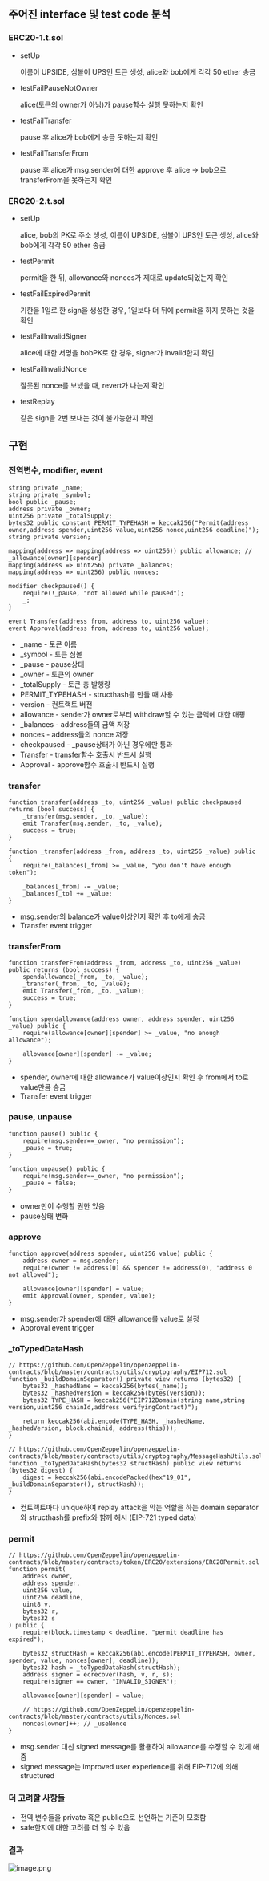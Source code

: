 ## 주어진 interface 및 test code 분석

### ERC20-1.t.sol

- setUp
    
    이름이 UPSIDE, 심볼이 UPS인 토큰 생성, alice와 bob에게 각각 50 ether 송금
    
- testFailPauseNotOwner
    
    alice(토큰의 owner가 아님)가 pause함수 실행 못하는지 확인
    
- testFailTransfer
    
    pause 후 alice가 bob에게 송금 못하는지 확인
    
- testFailTransferFrom
    
    pause 후 alice가 msg.sender에 대한 approve 후 alice → bob으로 transferFrom을 못하는지 확인
    

### ERC20-2.t.sol

- setUp
    
    alice, bob의 PK로 주소 생성, 이름이 UPSIDE, 심볼이 UPS인 토큰 생성, alice와 bob에게 각각 50 ether 송금
    

- testPermit
    
    permit을 한 뒤, allowance와 nonces가 제대로 update되었는지 확인
    

- testFailExpiredPermit
    
    기한을 1일로 한 sign을 생성한 경우, 1일보다 더 뒤에 permit을 하지 못하는 것을 확인
    
- testFailInvalidSigner
    
    alice에 대한 서명을 bobPK로 한 경우, signer가 invalid한지 확인
    
- testFailInvalidNonce
    
    잘못된 nonce를 보냈을 때, revert가 나는지 확인
    
- testReplay
    
    같은 sign을 2번 보내는 것이 불가능한지 확인
    

## 구현

### 전역변수, modifier, event

```solidity
string private _name;
string private _symbol;
bool public _pause;
address private _owner;
uint256 private _totalSupply;
bytes32 public constant PERMIT_TYPEHASH = keccak256("Permit(address owner,address spender,uint256 value,uint256 nonce,uint256 deadline)");
string private version;

mapping(address => mapping(address => uint256)) public allowance; // _allowance[owner][spender]
mapping(address => uint256) private _balances;
mapping(address => uint256) public nonces;

modifier checkpaused() {
    require(!_pause, "not allowed while paused");
    _;
}

event Transfer(address from, address to, uint256 value);
event Approval(address from, address to, uint256 value);
```

- _name - 토큰 이름
- _symbol - 토큰 심볼
- _pause - pause상태
- _owner - 토큰의 owner
- _totalSupply - 토큰 총 발행량
- PERMIT_TYPEHASH - structhash를 만들 때 사용
- version - 컨트랙트 버전
- allowance - sender가 owner로부터 withdraw할 수 있는 금액에 대한 매핑
- _balances - address들의 금액 저장
- nonces - address들의 nonce 저장
- checkpaused - _pause상태가 아닌 경우에만 통과
- Transfer - transfer함수 호출시 반드시 실행
- Approval - approve함수 호출시 반드시 실행

### transfer

```solidity
function transfer(address _to, uint256 _value) public checkpaused returns (bool success) {
    _transfer(msg.sender, _to, _value);
    emit Transfer(msg.sender, _to, _value);
    success = true;
}

function _transfer(address _from, address _to, uint256 _value) public {
    require(_balances[_from] >= _value, "you don't have enough token");

    _balances[_from] -= _value;
    _balances[_to] += _value;
}
```

- msg.sender의 balance가 value이상인지 확인 후 to에게 송금
- Transfer event trigger

### transferFrom

```solidity
function transferFrom(address _from, address _to, uint256 _value) public returns (bool success) {
    spendallowance(_from, _to, _value);
    _transfer(_from, _to, _value);
    emit Transfer(_from, _to, _value);
    success = true;
}

function spendallowance(address owner, address spender, uint256 _value) public {
    require(allowance[owner][spender] >= _value, "no enough allowance");

    allowance[owner][spender] -= _value;
}
```

- spender, owner에 대한 allowance가 value이상인지 확인 후 from에서 to로 value만큼 송금
- Transfer event trigger

### pause, unpause

```solidity
function pause() public {
    require(msg.sender==_owner, "no permission");
    _pause = true;
}

function unpause() public {
    require(msg.sender==_owner, "no permission");
    _pause = false;
}
```

- owner만이 수행할 권한 있음
- pause상태 변화

### approve

```solidity
function approve(address spender, uint256 value) public {
    address owner = msg.sender;
    require(owner != address(0) && spender != address(0), "address 0 not allowed");

    allowance[owner][spender] = value;
    emit Approval(owner, spender, value);
}
```

- msg.sender가 spender에 대한 allowance를 value로 설정
- Approval event trigger

### _toTypedDataHash

```solidity
// https://github.com/OpenZeppelin/openzeppelin-contracts/blob/master/contracts/utils/cryptography/EIP712.sol
function _buildDomainSeparator() private view returns (bytes32) {
    bytes32 _hashedName = keccak256(bytes(_name));
    bytes32 _hashedVersion = keccak256(bytes(version));
    bytes32 TYPE_HASH = keccak256("EIP712Domain(string name,string version,uint256 chainId,address verifyingContract)");

    return keccak256(abi.encode(TYPE_HASH, _hashedName, _hashedVersion, block.chainid, address(this)));
} 

// https://github.com/OpenZeppelin/openzeppelin-contracts/blob/master/contracts/utils/cryptography/MessageHashUtils.sol
function _toTypedDataHash(bytes32 structHash) public view returns (bytes32 digest) {
    digest = keccak256(abi.encodePacked(hex"19_01", _buildDomainSeparator(), structHash));
}
```

- 컨트랙트마다 unique하여 replay attack을 막는 역할을 하는 domain separator와 structhash를 prefix와 함께 해시 (EIP-721 typed data)

### permit

```solidity
// https://github.com/OpenZeppelin/openzeppelin-contracts/blob/master/contracts/token/ERC20/extensions/ERC20Permit.sol
function permit(
    address owner,
    address spender,
    uint256 value,
    uint256 deadline,
    uint8 v,
    bytes32 r,
    bytes32 s
) public {
    require(block.timestamp < deadline, "permit deadline has expired");

    bytes32 structHash = keccak256(abi.encode(PERMIT_TYPEHASH, owner, spender, value, nonces[owner], deadline));
    bytes32 hash = _toTypedDataHash(structHash);
    address signer = ecrecover(hash, v, r, s);
    require(signer == owner, "INVALID_SIGNER");

    allowance[owner][spender] = value;

    // https://github.com/OpenZeppelin/openzeppelin-contracts/blob/master/contracts/utils/Nonces.sol
    nonces[owner]++; // _useNonce
}
```

- msg.sender 대신 signed message를 활용하여 allowance를 수정할 수 있게 해줌
- signed message는 improved user experience를 위해 EIP-712에 의해 structured

### 더 고려할 사항들

- 전역 변수들을 private 혹은 public으로 선언하는 기준이 모호함
- safe한지에 대한 고려를 더 할 수 있음

### 결과

![image.png](./image.png)